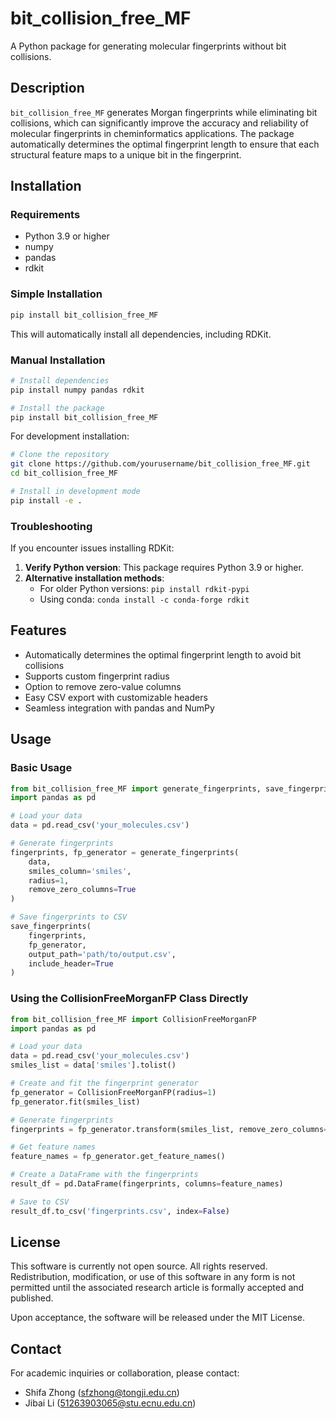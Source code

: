 # bit_collision_free_MF

A Python package for generating molecular fingerprints without bit collisions.

## Description

`bit_collision_free_MF` generates Morgan fingerprints while eliminating bit collisions, which can significantly improve the accuracy and reliability of molecular fingerprints in cheminformatics applications. The package automatically determines the optimal fingerprint length to ensure that each structural feature maps to a unique bit in the fingerprint.

## Installation

### Requirements

- Python 3.9 or higher
- numpy
- pandas
- rdkit

### Simple Installation

```bash
pip install bit_collision_free_MF
```

This will automatically install all dependencies, including RDKit.

### Manual Installation

```bash
# Install dependencies
pip install numpy pandas rdkit

# Install the package
pip install bit_collision_free_MF
```

For development installation:
```bash
# Clone the repository
git clone https://github.com/yourusername/bit_collision_free_MF.git
cd bit_collision_free_MF

# Install in development mode
pip install -e .
```

### Troubleshooting

If you encounter issues installing RDKit:

1. **Verify Python version**: This package requires Python 3.9 or higher.
2. **Alternative installation methods**:
   - For older Python versions: `pip install rdkit-pypi`
   - Using conda: `conda install -c conda-forge rdkit`

## Features

- Automatically determines the optimal fingerprint length to avoid bit collisions
- Supports custom fingerprint radius
- Option to remove zero-value columns
- Easy CSV export with customizable headers
- Seamless integration with pandas and NumPy

## Usage

### Basic Usage

```python
from bit_collision_free_MF import generate_fingerprints, save_fingerprints
import pandas as pd

# Load your data
data = pd.read_csv('your_molecules.csv')

# Generate fingerprints
fingerprints, fp_generator = generate_fingerprints(
    data, 
    smiles_column='smiles',
    radius=1,
    remove_zero_columns=True
)

# Save fingerprints to CSV
save_fingerprints(
    fingerprints,
    fp_generator,
    output_path='path/to/output.csv',
    include_header=True
)
```

### Using the CollisionFreeMorganFP Class Directly

```python
from bit_collision_free_MF import CollisionFreeMorganFP
import pandas as pd

# Load your data
data = pd.read_csv('your_molecules.csv')
smiles_list = data['smiles'].tolist()

# Create and fit the fingerprint generator
fp_generator = CollisionFreeMorganFP(radius=1)
fp_generator.fit(smiles_list)

# Generate fingerprints
fingerprints = fp_generator.transform(smiles_list, remove_zero_columns=True)

# Get feature names
feature_names = fp_generator.get_feature_names()

# Create a DataFrame with the fingerprints
result_df = pd.DataFrame(fingerprints, columns=feature_names)

# Save to CSV
result_df.to_csv('fingerprints.csv', index=False)
```

## License

This software is currently not open source. All rights reserved. Redistribution, modification, or use of this software in any form is not permitted until the associated research article is formally accepted and published.

Upon acceptance, the software will be released under the MIT License.

## Contact

For academic inquiries or collaboration, please contact:
- Shifa Zhong (sfzhong@tongji.edu.cn)
- Jibai Li (51263903065@stu.ecnu.edu.cn)